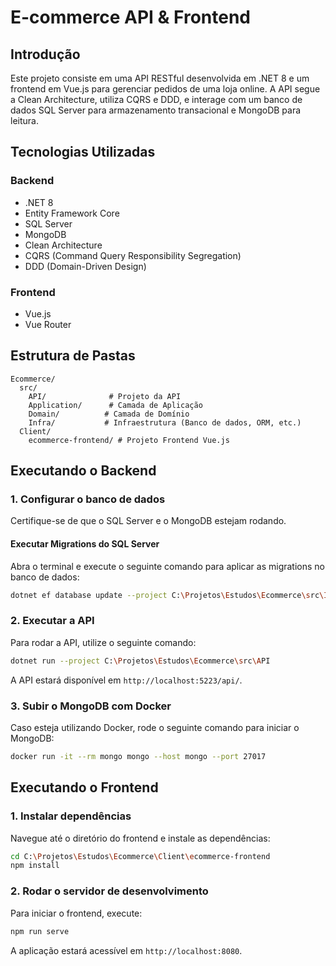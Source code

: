 # E-commerce API & Frontend

## Introdução
Este projeto consiste em uma API RESTful desenvolvida em .NET 8 e um frontend em Vue.js para gerenciar pedidos de uma loja online. A API segue a Clean Architecture, utiliza CQRS e DDD, e interage com um banco de dados SQL Server para armazenamento transacional e MongoDB para leitura.

## Tecnologias Utilizadas
### Backend
- .NET 8
- Entity Framework Core
- SQL Server
- MongoDB
- Clean Architecture
- CQRS (Command Query Responsibility Segregation)
- DDD (Domain-Driven Design)

### Frontend
- Vue.js
- Vue Router

## Estrutura de Pastas
```
Ecommerce/
  src/
    API/              # Projeto da API
    Application/      # Camada de Aplicação
    Domain/          # Camada de Domínio
    Infra/           # Infraestrutura (Banco de dados, ORM, etc.)
  Client/
    ecommerce-frontend/ # Projeto Frontend Vue.js
```

## Executando o Backend
### 1. Configurar o banco de dados
Certifique-se de que o SQL Server e o MongoDB estejam rodando.

#### Executar Migrations do SQL Server
Abra o terminal e execute o seguinte comando para aplicar as migrations no banco de dados:
```sh
dotnet ef database update --project C:\Projetos\Estudos\Ecommerce\src\Infra --startup-project C:\Projetos\Estudos\Ecommerce\src\API
```

### 2. Executar a API
Para rodar a API, utilize o seguinte comando:
```sh
dotnet run --project C:\Projetos\Estudos\Ecommerce\src\API
```
A API estará disponível em `http://localhost:5223/api/`.

### 3. Subir o MongoDB com Docker
Caso esteja utilizando Docker, rode o seguinte comando para iniciar o MongoDB:
```sh
docker run -it --rm mongo mongo --host mongo --port 27017
```

## Executando o Frontend
### 1. Instalar dependências
Navegue até o diretório do frontend e instale as dependências:
```sh
cd C:\Projetos\Estudos\Ecommerce\Client\ecommerce-frontend
npm install
```

### 2. Rodar o servidor de desenvolvimento
Para iniciar o frontend, execute:
```sh
npm run serve
```
A aplicação estará acessível em `http://localhost:8080`.
